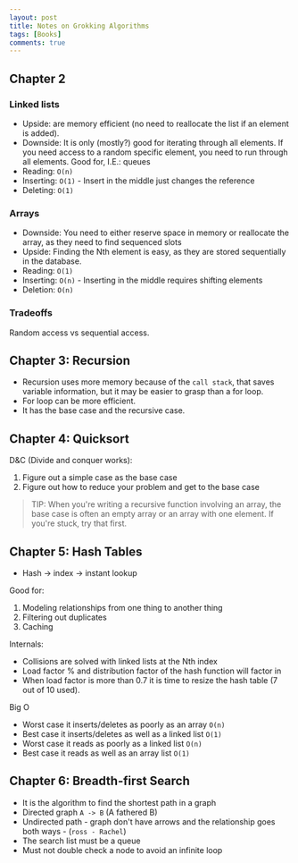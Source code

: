 ```yaml
---
layout: post
title: Notes on Grokking Algorithms
tags: [Books]
comments: true
---
```



Chapter 2
----------------

### Linked lists

- Upside: are memory efficient (no need to reallocate the list if an element is added). 
- Downside: It is only (mostly?) good for iterating through all elements. If you need access to a random specific element, you need to run through all elements. Good for, I.E.: queues
- Reading: `O(n)`
- Inserting: `O(1)` - Insert in the middle just changes the reference
- Deleting: `O(1)`

### Arrays

- Downside: You need to either reserve space in memory or reallocate the array, as they need to find sequenced slots
- Upside: Finding the Nth element is easy, as they are stored sequentially in the database.
- Reading: `O(1)`
- Inserting: `O(n)` - Inserting in the middle requires shifting elements
- Deletion: `O(n)`

### Tradeoffs

Random access vs sequential access.

Chapter 3: Recursion
----------------

- Recursion uses more memory because of the `call stack`, that saves variable information, but it may be easier to grasp than a for loop.
- For loop can be more efficient.
- It has the base case and the recursive case.

Chapter 4: Quicksort
-------------------------

D&C (Divide and conquer works):

1. Figure out a simple case as the base case
2. Figure out how to reduce your problem and get to the base case

> TIP: When you're writing a recursive function involving an array, the base case is often an empty array or an array with one element. If you're stuck, try that first.

Chapter 5: Hash Tables
-------------------------

- Hash -> index -> instant lookup

Good for:

1. Modeling relationships from one thing to another thing
2. Filtering out duplicates
3. Caching

Internals:

- Collisions are solved with linked lists at the Nth index
- Load factor % and distribution factor of the hash function will factor in
- When load factor is more than 0.7 it is time to resize the hash table (7 out of 10 used).

Big O

- Worst case it inserts/deletes as poorly as an array `O(n)`
- Best case it inserts/deletes as well as a linked list `O(1)`
- Worst case it reads as poorly as a linked list `O(n)`
- Best case it reads as well as an array list `O(1)`

Chapter 6: Breadth-first Search
-------------------------

- It is the algorithm to find the shortest path in a graph
- Directed graph `A -> B` (A fathered B)
- Undirected path - graph don't have arrows and the relationship goes both ways - (`ross - Rachel`)
- The search list must be a queue
- Must not double check a node to avoid an infinite loop
